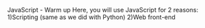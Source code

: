 JavaScript - Warm up
Here, you will use JavaScript for 2 reasons:
1)Scripting (same as we did with Python)
2)Web front-end
